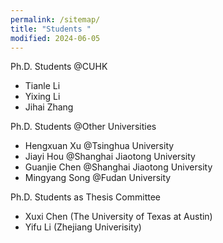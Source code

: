 ```yaml
---
permalink: /sitemap/
title: "Students "
modified: 2024-06-05
---
```


Ph.D. Students @CUHK
* Tianle Li
* Yixing Li
* Jihai Zhang

Ph.D. Students @Other Universities
* Hengxuan Xu @Tsinghua University
* Jiayi Hou @Shanghai Jiaotong University
* Guanjie Chen @Shanghai Jiaotong University
* Mingyang Song @Fudan University

Ph.D. Students as Thesis Committee
* Xuxi Chen (The University of Texas at Austin)
* Yifu Li (Zhejiang Univerisity)

